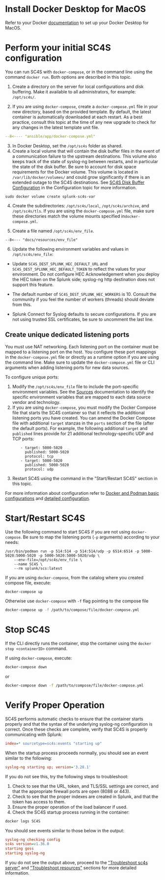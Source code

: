 
# Install Docker Desktop for MacOS

Refer to your Docker [documentation](https://docs.docker.com) to set up your Docker Desktop for MacOS. 

# Perform your initial SC4S configuration

You can run SC4S with `docker-compose`, or in the command line using the command `docker run`.  Both options are described in this topic.

1. Create a directory on the server for local configurations and disk buffering. Make it available to all administrators, for example:
`/opt/sc4s/`. 

2. If you are using `docker-compose`, create a `docker-compose.yml` file in your new directory, based on the provided template. By default, the latest container is automatically downloaded at each restart. As a best practice, consult this topic at the time of any new upgrade to check for any changes in the latest template unit file.
``` yaml
--8<---- "ansible/app/docker-compose.yml"
```
3. In Docker Desktop, set the `/opt/sc4s` folder as shared.
4. Create a local volume that will contain the disk buffer files in the event of a communication
failure to the upstream destinations. This volume also keeps track of the state of syslog-ng between restarts, and in
particular the state of the disk buffer. Be sure to account for disk space requirements for the Docker volume. This volume is located in
`/var/lib/docker/volumes/` and could grow significantly if there is an extended outage to the SC4S destinations. See [SC4S Disk Buffer Configuration](https://github.com/splunk/splunk-connect-for-syslog/blob/main/docs/configuration.md#sc4s-disk-buffer-configuration) in the Configuration topic for more information.
```
sudo docker volume create splunk-sc4s-var
```

4. Create the subdirectories: `/opt/sc4s/local`, `/opt/sc4s/archive`, and `/opt/sc4s/tls`. If you are using the `docker-compose.yml` file, make sure these directories match the volume mounts specified in`docker-compose.yml`.

5. Create a file named `/opt/sc4s/env_file`.

```dotenv
--8<--- "docs/resources/env_file"
```
6. Update the following environment variables and values in `/opt/sc4s/env_file`:
* Update `SC4S_DEST_SPLUNK_HEC_DEFAULT_URL` and `SC4S_DEST_SPLUNK_HEC_DEFAULT_TOKEN` to reflect the values for your environment. Do not configure HEC
Acknowledgement when you deploy the HEC token on the Splunk side; syslog-ng http destination does not support this
feature. 

* The default number of `SC4S_DEST_SPLUNK_HEC_WORKERS` is 10. Consult the community if you feel the number of workers (threads) should
deviate from this.

* Splunk Connect for Syslog defaults to secure configurations.  If you are not using trusted SSL certificates, be sure to
uncomment the last line.

## Create unique dedicated listening ports
You must use NAT networking. Each listening port on the container must be mapped to a listening port on the host.
You configure these port mappings in the `docker-compose.yml` file or directly as a runtime option if you are using the command line. Make sure to update the `docker-compose.yml` file or CLI arguments when adding listening ports for new data sources.

To configure unique ports:

1.  Modify the `/opt/sc4s/env_file` file to include the port-specific environment variables. See the [Sources](https://splunk.github.io/splunk-connect-for-syslog/main/sources/) 
documentation to identify the specific environment variables that are mapped to each data source vendor and technology.
2. If you are using `docker-compose`, you must modify the Docker Compose file that starts the SC4S container so that it reflects the additional listening ports you have created. You can amend the Docker Compose file with additional `target` stanzas in the `ports` section of the file (after the default ports). For example, the following
additional `target` and `published` lines provide for 21 additional technology-specific UDP and TCP ports:

```
       - target: 5000-5020
         published: 5000-5020
         protocol: tcp
       - target: 5000-5020
         published: 5000-5020
         protocol: udp
```

3. Restart SC4S using the command in the "Start/Restart SC4S" section in this topic.

For more information about configuration refer to [Docker and Podman basic configurations](./getting-started-runtime-configuration.md#docker-and-podman-basic-configurations)
and [detailed configuration](../configuration.md).

# Start/Restart SC4S

Use the following command to start SC4S if you are not using `docker-compose`.  Be sure to map the listening ports
(`-p` arguments) according to your needs:

```
/usr/bin/podman run -p 514:514 -p 514:514/udp -p 6514:6514 -p 5000-5020:5000-5020 -p 5000-5020:5000-5020/udp \
    --env-file=/opt/sc4s/env_file \
    --name SC4S \
    --rm splunk/scs:latest
```

If you are using `docker-compose`, from the catalog where you created compose file, execute:

```bash
docker-compose up
```
Otherwise use `docker-compose` with `-f` flag pointing to the compose file
```bash
docker-compose up -f /path/to/compose/file/docker-compose.yml
```
# Stop SC4S

If the CLI directly runs the container, stop the container using the `docker stop <containerID>` command.

If using `docker-compose`, execute:

```bash
docker-compose down 
```
or 

```bash
docker-compose down -f /path/to/compose/file/docker-compose.yml
```
# Verify Proper Operation

SC4S performs automatic checks to ensure that the container starts properly and that the syntax of the underlying syslog-ng
configuration is correct. Once these checks are complete, verify that SC4S is properly communicating with Splunk:

```ini
index=* sourcetype=sc4s:events "starting up"
```

When the startup process proceeds normally, you should see an event similar to the following:

```ini
syslog-ng starting up; version='3.28.1'
```

If you do not see this, try the following steps to troubleshoot:
1. Check to see that the URL, token, and TLS/SSL settings are correct, and that the appropriate firewall ports are open (8088 or 443).
2. Check to see that the proper indexes are created in Splunk, and that the token has access to them.
3. Ensure the proper operation of the load balancer if used.
4. Check the SC4S startup process running in the container:

```bash
docker logs SC4S
```

You should see events similar to those below in the output:

```ini
syslog-ng checking config
sc4s version=v1.36.0
starting goss
starting syslog-ng
```

If you do not see the output above, proceed to the ["Troubleshoot sc4s server"](../troubleshooting/troubleshoot_SC4S_server.md)
and ["Troubleshoot resources"](../troubleshooting/troubleshoot_resources.md) sections for more detailed information.
